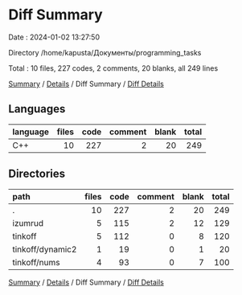 # Diff Summary

Date : 2024-01-02 13:27:50

Directory /home/kapusta/Документы/programming_tasks

Total : 10 files,  227 codes, 2 comments, 20 blanks, all 249 lines

[Summary](results.md) / [Details](details.md) / Diff Summary / [Diff Details](diff-details.md)

## Languages
| language | files | code | comment | blank | total |
| :--- | ---: | ---: | ---: | ---: | ---: |
| C++ | 10 | 227 | 2 | 20 | 249 |

## Directories
| path | files | code | comment | blank | total |
| :--- | ---: | ---: | ---: | ---: | ---: |
| . | 10 | 227 | 2 | 20 | 249 |
| izumrud | 5 | 115 | 2 | 12 | 129 |
| tinkoff | 5 | 112 | 0 | 8 | 120 |
| tinkoff/dynamic2 | 1 | 19 | 0 | 1 | 20 |
| tinkoff/nums | 4 | 93 | 0 | 7 | 100 |

[Summary](results.md) / [Details](details.md) / Diff Summary / [Diff Details](diff-details.md)